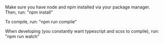 Make sure you have node and npm installed via your package manager. 
Then, run: "npm install"

To compile, run: "npm run compile"

When developing (you constantly want typescript and scss to compile), run: "npm run watch"